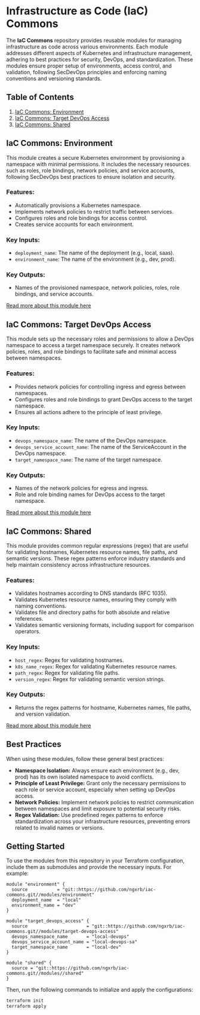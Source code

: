 # Infrastructure as Code (IaC) Commons

The **IaC Commons** repository provides reusable modules for managing infrastructure as code across various
environments. Each module addresses different aspects of Kubernetes and infrastructure management, adhering to best
practices for security, DevOps, and standardization. These modules ensure proper setup of environments, access control,
and validation, following SecDevOps principles and enforcing naming conventions and versioning standards.

## Table of Contents

1. [IaC Commons: Environment](#iac-commons-environment)
2. [IaC Commons: Target DevOps Access](#iac-commons-target-devops-access)
3. [IaC Commons: Shared](#iac-commons-shared)

## IaC Commons: Environment

This module creates a secure Kubernetes environment by provisioning a namespace with minimal permissions. It includes
the necessary resources such as roles, role bindings, network policies, and service accounts, following SecDevOps best
practices to ensure isolation and security.

### Features:

- Automatically provisions a Kubernetes namespace.
- Implements network policies to restrict traffic between services.
- Configures roles and role bindings for access control.
- Creates service accounts for each environment.

### Key Inputs:

- `deployment_name`: The name of the deployment (e.g., local, saas).
- `environment_name`: The name of the environment (e.g., dev, prod).

### Key Outputs:

- Names of the provisioned namespace, network policies, roles, role bindings, and service accounts.

[Read more about this module here](./kubernetes-environment/README.md)

## IaC Commons: Target DevOps Access

This module sets up the necessary roles and permissions to allow a DevOps namespace to access a target namespace
securely. It creates network policies, roles, and role bindings to facilitate safe and minimal access between
namespaces.

### Features:

- Provides network policies for controlling ingress and egress between namespaces.
- Configures roles and role bindings to grant DevOps access to the target namespace.
- Ensures all actions adhere to the principle of least privilege.

### Key Inputs:

- `devops_namespace_name`: The name of the DevOps namespace.
- `devops_service_account_name`: The name of the ServiceAccount in the DevOps namespace.
- `target_namespace_name`: The name of the target namespace.

### Key Outputs:

- Names of the network policies for egress and ingress.
- Role and role binding names for DevOps access to the target namespace.

[Read more about this module here](./target-devops-access/README.md)

## IaC Commons: Shared

This module provides common regular expressions (regex) that are useful for validating hostnames, Kubernetes resource
names, file paths, and semantic versions. These regex patterns enforce industry standards and help maintain consistency
across infrastructure resources.

### Features:

- Validates hostnames according to DNS standards (RFC 1035).
- Validates Kubernetes resource names, ensuring they comply with naming conventions.
- Validates file and directory paths for both absolute and relative references.
- Validates semantic versioning formats, including support for comparison operators.

### Key Inputs:

- `host_regex`: Regex for validating hostnames.
- `k8s_name_regex`: Regex for validating Kubernetes resource names.
- `path_regex`: Regex for validating file paths.
- `version_regex`: Regex for validating semantic version strings.

### Key Outputs:

- Returns the regex patterns for hostname, Kubernetes names, file paths, and version validation.

[Read more about this module here](./shared-regex/README.md)

## Best Practices

When using these modules, follow these general best practices:

- **Namespace Isolation:** Always ensure each environment (e.g., dev, prod) has its own isolated namespace to avoid
  conflicts.
- **Principle of Least Privilege:** Grant only the necessary permissions to each role or service account, especially
  when setting up DevOps access.
- **Network Policies:** Implement network policies to restrict communication between namespaces and limit exposure to
  potential security risks.
- **Regex Validation:** Use predefined regex patterns to enforce standardization across your infrastructure resources,
  preventing errors related to invalid names or versions.

## Getting Started

To use the modules from this repository in your Terraform configuration, include them as submodules and provide the
necessary inputs. For example:

```hcl
module "environment" {
  source           = "git::https://github.com/ngxrb/iac-commons.git//modules/environment"
  deployment_name  = "local"
  environment_name = "dev"
}

module "target_devops_access" {
  source                      = "git::https://github.com/ngxrb/iac-commons.git//modules/target-devops-access"
  devops_namespace_name       = "local-devops"
  devops_service_account_name = "local-devops-sa"
  target_namespace_name       = "local-dev"
}

module "shared" {
  source = "git::https://github.com/ngxrb/iac-commons.git//modules//shared"
}
```

Then, run the following commands to initialize and apply the configurations:

```bash
terraform init
terraform apply
```
